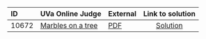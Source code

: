 | ID | UVa Online Judge | External | Link to solution |
|:---|:---|:---|:---:|
| 10672 | [Marbles on a tree](https://onlinejudge.org/index.php?option=onlinejudge&Itemid=8&page=show_problem&problem=1613) | [PDF](https://onlinejudge.org/external/106/10672.pdf) | [Solution](https://github.com/versenyi98/uva-solutions/tree/main/solutions/10672%20-%20Marbles%20on%20a%20tree)|
